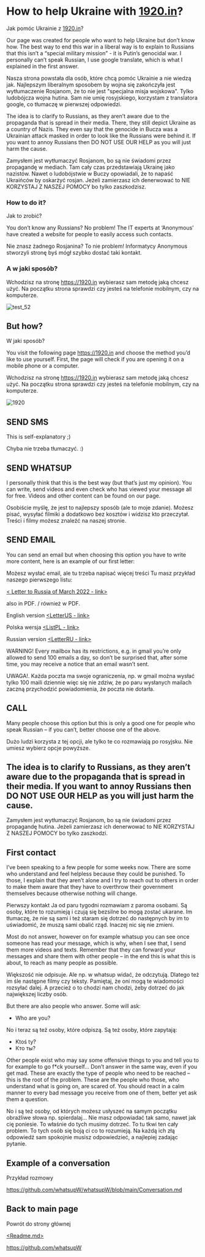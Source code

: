 # How to help Ukraine with [1920.in](https://1920.in)?
Jak pomóc Ukrainie z [1920.in](https://1920.in)?

Our page was created for people who want to help Ukraine but don’t know how. The best way to end this war in a liberal way is to explain to Russians that this isn’t a “special military mission” - it is Putin’s genocidal war. I personally can’t speak Russian, I use google translate, which is what I explained in the first answer.

Nasza strona powstała dla osób, które chcą pomóc Ukrainie a nie wiedzą jak.
Najlepszym liberalnym sposobem by wojna się zakończyła jest wytłumaczenie Rosjanom, że to nie jest "specjalna misja wojskowa". 
Tylko ludobójcza wojna hutina. Sam nie umię rosyjskiego, korzystam z translatora google, co tłumaczę w pierwszej odpowiedzi.

The idea is to clarify to Russians, as they aren’t aware due to the propaganda that is spread in their media. There, they still depict Ukraine as a country of Nazis. They even say that the genocide in Bucza was a Ukrainian attack masked in order to look like the Russians were behind it. If you want to annoy Russians then DO NOT USE OUR HELP as you will just harm the cause.

Zamysłem jest wytłumaczyć Rosjanom, bo są nie świadomi przez propagandę w mediach. Tam cały czas przedstawiają Ukrainę jako nazistów. Nawet o ludobójstwie w Buczy opowiadali, że to napaść Ukraińców by oskarżyć rosjan. 
Jeżeli zamierzasz ich denerwować to NIE KORZYSTAJ Z NASZEJ POMOCY bo tylko zaszkodzisz.

### How to do it?
Jak to zrobić?

You don’t know any Russians? No problem!
The IT experts at ‘Anonymous’ have created a website for people to easily access such contacts.

Nie znasz żadnego Rosjanina? To nie problem!
Informatycy Anonymous stworzyli stronę byś mógł szybko dostać taki kontakt.

### A w jaki sposób?
Wchodzisz na stronę https://1920.in wybierasz sam metodę jaką chcesz użyć. Na początku strona sprawdzi czy jesteś na telefonie mobilnym, czy na komputerze.

![test_52](https://user-images.githubusercontent.com/101053692/163461096-8331dd53-1dd1-4c48-9035-72333d922ee2.png)

## But how?
W jaki sposób?

You visit the following page https://1920.in and choose the method you’d like to use yourself. First, the page will check if you are opening it on a mobile phone or a computer.

Wchodzisz na stronę https://1920.in wybierasz sam metodę jaką chcesz użyć. Na początku strona sprawdzi czy jesteś na telefonie mobilnym, czy na komputerze.

![1920](https://user-images.githubusercontent.com/101053692/163460405-cc099c1d-bb93-4432-8dd9-32e4ba87b76a.png)

## SEND SMS

This is self-explanatory ;)

Chyba nie trzeba tłumaczyć. :)

## SEND WHATSUP

I personally think that this is the best way (but that’s just my opinion). You can write, send videos and even check who has viewed your message all for free. Videos and other content can be found on our page.

Osobiście myślę, że jest to najlepszy sposób (ale to moje zdanie). Możesz pisać, wysyłać filmiki a dodatkowo bez kosztów i widzisz kto przeczytał. Treści i filmy możesz znaleźć na naszej stronie.

## SEND EMAIL

You can send an email but when choosing this option you have to write more content, here is an example of our first letter:

Możesz wysłać email, ale tu  trzeba napisać więcej treści Tu masz przykład naszego pierwszego listu:

[< Letter to Russia of March 2022 - link>](<https://github.com/whatsupW/whatsupW/blob/main/Dear_Russians.md>)

also in PDF. / również w PDF. 

English version 
[<LetterUS - link>](<https://github.com/whatsupW/whatsupW/blob/main/ReadMeUS.md>) 

Polska wersja
[<ListPL - link>](<https://github.com/whatsupW/whatsupW/blob/main/ReadMePL.md>)

Russian version
[<LetterRU - link>](<https://github.com/whatsupW/whatsupW/blob/main/ReadMeRus.md>)
  
WARNING! Every mailbox has its restrictions, e.g. in gmail you’re only allowed to send 100 emails a day, so don’t be surprised that, after some time, you may receive a notice that an email wasn’t sent.

UWAGA!. Każda poczta ma swoje ograniczenia, np. w gmail można wysłać tylko 100 maili dziennie więc się nie zdziw, że po paru wysłanych mailach zaczną przychodzić powiadomienia, że poczta nie dotarła.

## CALL
  
Many people choose this option but this is only a good one for people who speak Russian – if you can’t, better choose one of the above.
  
Dużo ludzi korzysta z tej opcji, ale tylko te co rozmawiają po rosyjsku. Nie umiesz wybierz opcje powyższe.

## The idea is to clarify to Russians, as they aren’t aware due to the propaganda that is spread in their media. If you want to annoy Russians then DO NOT USE OUR HELP as you will just harm the cause.
  
  Zamysłem jest wytłumaczyć Rosjanom, bo są nie świadomi przez propagandę hutina. Jeżeli zamierzasz ich denerwować to NIE KORZYSTAJ Z NASZEJ POMOCY bo tylko zaszkodzi.

## First contact
I’ve been speaking to a few people for some weeks now. There are some who understand and feel helpless because they could be punished. To those, I explain that they aren’t alone and I try to reach out to others in order to make them aware that they have to overthrow their government themselves because otherwise nothing will change.
  
  Pierwszy kontakt
Ja od paru tygodni rozmawiam z paroma osobami. Są osoby, które to rozumieją i czują się bezsilne bo mogą zostać ukarane. Im tłumaczę, że nie są sami i też staram się dotrzeć do następnych by im to uświadomić, że muszą sami obalić rząd. Inaczej nic się nie zmieni. 

  Most do not answer, however on for example whatsup you can see once someone has read your message, which is why, when I see that, I send them more videos and texts. Remember that they can forward your messages and share them with other people – in the end this is what this is about, to reach as many people as possible.
  
Większość nie odpisuje. Ale np. w whatsup widać, że odczytują. Dlatego też im śle następne filmy czy teksty. Pamiętaj, że oni mogą te wiadomości rozsyłać dalej. A przecież o to chodzi nam chodzi, żeby dotrzeć do jak największej liczby osób.

But there are also people who answer. Some will ask:
- Who are you?

No i teraz są też osoby, które odpiszą. Są też osoby, które zapytają: 

- Ktoś ty?
- Кто ты?

Other people exist who may say some offensive things to you and tell you to for example to go f*ck yourself... Don’t answer in the same way, even if you get mad. These are exactly the type of people who need to be reached – this is the root of the problem. These are the people who those, who understand what is going on, are scared of. You should react in a calm manner to every bad message you receive from one of them, better yet ask them a question.
  
No i są też osoby, od których możesz usłyszeć na samym początku obraźliwe słowa np. spierdalaj… Nie masz odpowiadać tak samo, nawet jak cię poniesie. To właśnie do tych musimy dotrzeć. To tu tkwi ten cały problem. To tych osób się boją ci co to rozumieją. Na każdą ich złą odpowiedź sam spokojnie musisz odpowiedzieć, a najlepiej zadając pytanie.

## Example of a conversation
  Przykład rozmowy
  
https://github.com/whatsupW/whatsupW/blob/main/Conversation.md
  
## Back to main page
Powrót do strony głównej

[<Readme.md>](<https://github.com/whatsupW/whatsupW/blob/main/README.md>)

https://github.com/whatsupW
